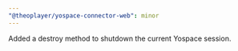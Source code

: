 ```yaml
---
"@theoplayer/yospace-connector-web": minor
---
```


Added a destroy method to shutdown the current Yospace session.

